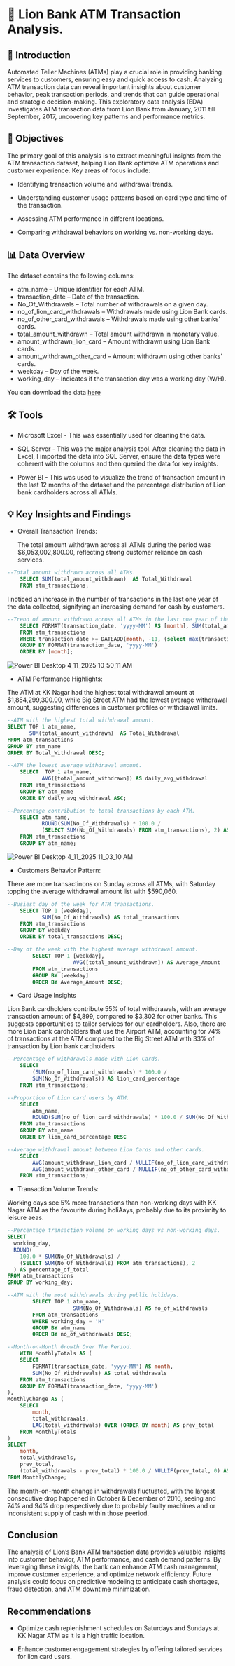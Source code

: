 # 🏧 Lion Bank ATM Transaction Analysis.

## 📌 Introduction

Automated Teller Machines (ATMs) play a crucial role in providing banking services to customers, ensuring easy and quick access to cash. Analyzing ATM transaction data can reveal important insights about customer behavior, peak transaction periods, and trends that can guide operational and strategic decision-making. This exploratory data analysis (EDA) investigates ATM transaction data from Lion Bank from January, 2011 till September, 2017, uncovering key patterns and performance metrics.


## 🎯 Objectives

The primary goal of this analysis is to extract meaningful insights from the ATM transaction dataset, helping Lion Bank optimize ATM operations and customer experience. Key areas of focus include:

- Identifying transaction volume and withdrawal trends.

- Understanding customer usage patterns based on card type and time of the transaction.

- Assessing ATM performance in different locations.

- Comparing withdrawal behaviors on working vs. non-working days.


## 📊 Data Overview
The dataset contains the following columns:
- atm_name – Unique identifier for each ATM.
- transaction_date – Date of the transaction.
- No_Of_Withdrawals – Total number of withdrawals on a given day.
- no_of_lion_card_withdrawals – Withdrawals made using Lion Bank cards.
- no_of_other_card_withdrawals – Withdrawals made using other banks' cards.
- total_amount_withdrawn – Total amount withdrawn in monetary value.
- amount_withdrawn_lion_card – Amount withdrawn using Lion Bank cards.
- amount_withdrawn_other_card – Amount withdrawn using other banks' cards.
- weekday – Day of the week.
- working_day – Indicates if the transaction day was a working day (W/H).

You can download the data [here](https://www.kaggle.com/datasets/saadfareed/data-set-of-atm-transaction-of-xyz-bank)
 

## 🛠️ Tools
- Microsoft Excel - This was essentially used for cleaning the data. 

- SQL Server - This was the major analysis tool. After cleaning the data in Excel, I imported the data into SQL Server, ensure the data types were coherent with the columns and then queried the data for key insights.
- Power BI - This was used  to visualize the trend of transaction amount in the last 12 months of the dataset and the percentage distribution of Lion bank cardholders across all ATMs.

## 💡 Key Insights and Findings
- Overall Transaction Trends:

  The total amount withdrawn across all ATMs during the period was $6,053,002,800.00, reflecting strong customer reliance on cash services.
```sql
--Total amount withdrawn across all ATMs.
    SELECT SUM(total_amount_withdrawn)  AS Total_Withdrawal
    FROM atm_transactions;
```
I noticed an increase in the number of transactions in the last one year of the data collected, signifying an increasing demand for cash by customers.

```sql
--Trend of amount withdrawn across all ATMs in the last one year of the dataset.
	SELECT FORMAT(transaction_date, 'yyyy-MM') AS [month], SUM(total_amount_withdrawn) AS total_withdrawn
	FROM atm_transactions
	WHERE transaction_date >= DATEADD(month, -11, (select max(transaction_date) from atm_transactions))
	GROUP BY FORMAT(transaction_date, 'yyyy-MM')
	ORDER BY [month];
```

![Power BI Desktop 4_11_2025 10_50_11 AM](https://github.com/user-attachments/assets/c8c5e839-ea8e-45b8-bdda-dc753ed8b3d9)



- ATM Performance Highlights:

The ATM at KK Nagar had the highest total withdrawal amount at $1,854,299,300.00, while Big Street ATM had the lowest average withdrawal amount, suggesting differences in customer profiles or withdrawal limits.
```sql
--ATM with the highest total withdrawal amount.
SELECT TOP 1 atm_name, 
       SUM(total_amount_withdrawn)  AS Total_Withdrawal
FROM atm_transactions
GROUP BY atm_name
ORDER BY Total_Withdrawal DESC;

--ATM the lowest average withdrawal amount.
	SELECT  TOP 1 atm_name, 
		   AVG([total_amount_withdrawn]) AS daily_avg_withdrawal
	FROM atm_transactions
	GROUP BY atm_name
	ORDER BY daily_avg_withdrawal ASC;

--Percentage contribution to total transactions by each ATM.
	SELECT atm_name,
		   ROUND(SUM(No_Of_Withdrawals) * 100.0 / 
		   (SELECT SUM(No_Of_Withdrawals) FROM atm_transactions), 2) AS contribution_pct
	FROM atm_transactions
	GROUP BY atm_name;
```

![Power BI Desktop 4_11_2025 11_03_10 AM](https://github.com/user-attachments/assets/b379963c-fc2a-49aa-bc8a-90f666f96897)


- Customers Behavior Pattern:
  
There are more transactinons on Sunday across all ATMs, with Saturday topping the average withdrawal amount list with $590,060. 
```sql
--Busiest day of the week for ATM transactions.
	SELECT TOP 1 [weekday], 
		   SUM(No_Of_Withdrawals) AS total_transactions
	FROM atm_transactions
	GROUP BY weekday
	ORDER BY total_transactions DESC;

--Day of the week with the highest average withdrawal amount.
		SELECT TOP 1 [weekday], 
					 AVG([total_amount_withdrawn]) AS Average_Amount
		FROM atm_transactions
		GROUP BY [weekday]
		ORDER BY Average_Amount DESC;
```
- Card Usage Insights

Lion Bank cardholders contribute 55% of total withdrawals, with an average transaction amount of $4,899, compared to $3,302 for other banks. This suggests opportunities to tailor services for our cardholders.
Also, there are more Lion bank cardholders that use the Airport ATM, accounting for 74% of transactions at the ATM compared to the Big Street ATM with 33% of transaction by Lion bank cardholders

```sql
--Percentage of withdrawals made with Lion Cards.
	SELECT 
		(SUM(no_of_lion_card_withdrawals) * 100.0 /
		SUM(No_Of_Withdrawals)) AS lion_card_percentage
	FROM atm_transactions;

--Proportion of Lion card users by ATM.
	SELECT 
		atm_name,
		ROUND(SUM(no_of_lion_card_withdrawals) * 100.0 / SUM(No_Of_Withdrawals), 2) AS lion_card_percentage
	FROM atm_transactions
	GROUP BY atm_name
	ORDER BY lion_card_percentage DESC

--Average withdrawal amount between Lion Cards and other cards.
	SELECT 
		AVG(amount_withdrawn_lion_card / NULLIF(no_of_lion_card_withdrawals, 0)) AS avg_lion_card_withdrawal,
		AVG(amount_withdrawn_other_card / NULLIF(no_of_other_card_withdrawals, 0)) AS avg_other_card_withdrawal
	FROM atm_transactions;
````

- Transaction Volume Trends:
  
Working days see 5% more transactions than non-working days with KK Nagar ATM as the favourite during holiAays, probably due to its proximity to leisure aeas.
```sql
--Percentage transaction volume on working days vs non-working days.
SELECT
  working_day,
  ROUND(
    100.0 * SUM(No_Of_Withdrawals) / 
    (SELECT SUM(No_Of_Withdrawals) FROM atm_transactions), 2
  ) AS percentage_of_total
FROM atm_transactions
GROUP BY working_day;

--ATM with the most withdrawals during public holidays.
		SELECT TOP 1 atm_name, 
				     SUM(No_Of_Withdrawals) AS no_of_withdrawals
		FROM atm_transactions
		WHERE working_day = 'H'
		GROUP BY atm_name
		ORDER BY no_of_withdrawals DESC;

--Month-on-Month Growth Over The Period.
	WITH MonthlyTotals AS (
    SELECT 
        FORMAT(transaction_date, 'yyyy-MM') AS month,
        SUM(No_Of_Withdrawals) AS total_withdrawals
    FROM atm_transactions
    GROUP BY FORMAT(transaction_date, 'yyyy-MM')
),
MonthlyChange AS (
    SELECT 
        month,
        total_withdrawals,
        LAG(total_withdrawals) OVER (ORDER BY month) AS prev_total
    FROM MonthlyTotals
)
SELECT 
    month,
    total_withdrawals,
    prev_total,
    (total_withdrawals - prev_total) * 100.0 / NULLIF(prev_total, 0) AS pct_change
FROM MonthlyChange;
```
The month-on-month change in withdrawals fluctuated, with the largest consecutive drop happened in October & December of 2016, seeing and 74% and 94% drop respectively due to probably faulty machines and or inconsistent supply of cash within those peeriod.



## Conclusion

The analysis of Lion’s Bank ATM transaction data provides valuable insights into customer behavior, ATM performance, and cash demand patterns. By leveraging these insights, the bank can enhance ATM cash management, improve customer experience, and optimize network efficiency. Future analysis could focus on predictive modeling to anticipate cash shortages, fraud detection, and ATM downtime minimization.



## Recommendations

- Optimize cash replenishment schedules on Saturdays and Sundays at KK Nagar ATM as it is a high traffic location.

- Enhance customer engagement strategies by offering tailored services for lion card users.


